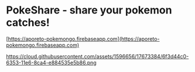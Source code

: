 # PokeShare - share your pokemon catches!

[https://aporeto-pokemongo.firebaseapp.com](https://aporeto-pokemongo.firebaseapp.com)

https://cloud.githubusercontent.com/assets/1596656/17673384/6f3d44c0-6353-11e6-8ca4-e884535e5b86.png

